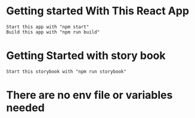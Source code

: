 # Getting started With This React App
    Start this app with "npm start"
    Build this app with "npm run build"

# Getting Started with story book
    Start this storybook with "npm run storybook"

# There are no env file or variables needed    
